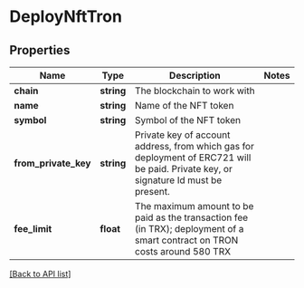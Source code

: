 # DeployNftTron

## Properties

Name | Type | Description | Notes
------------ | ------------- | ------------- | -------------
**chain** | **string** | The blockchain to work with |
**name** | **string** | Name of the NFT token |
**symbol** | **string** | Symbol of the NFT token |
**from_private_key** | **string** | Private key of account address, from which gas for deployment of ERC721 will be paid. Private key, or signature Id must be present. |
**fee_limit** | **float** | The maximum amount to be paid as the transaction fee (in TRX); deployment of a smart contract on TRON costs around 580 TRX |

[[Back to API list]](../../README.md#api-endpoints)
